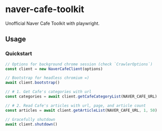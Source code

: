 # naver-cafe-toolkit

Unofficial Naver Cafe Toolkit with playwright.

## Usage

### Quickstart

```ts
// Options for background chrome session (check `CrawlerOptions`)
const client = new NaverCafeClient(options)

// Bootstrap for headless chromium =)
await client.bootstrap()

// # 1. Get Cafe's categories with url
const categories = await client.getCafeCategoryList(NAVER_CAFE_URL)

// # 2. Read Cafe's articles with url, page, and article count
const articles = await client.getArticleList(NAVER_CAFE_URL, 1, 50)

// Gracefully shutdown
await client.shutdown()
```
